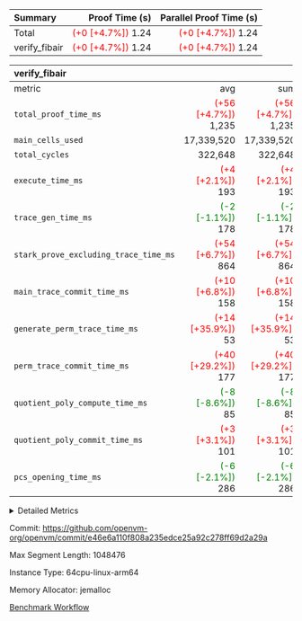 | Summary | Proof Time (s) | Parallel Proof Time (s) |
|:---|---:|---:|
| Total | <span style='color: red'>(+0 [+4.7%])</span> 1.24 | <span style='color: red'>(+0 [+4.7%])</span> 1.24 |
| verify_fibair | <span style='color: red'>(+0 [+4.7%])</span> 1.24 | <span style='color: red'>(+0 [+4.7%])</span> 1.24 |


| verify_fibair |||||
|:---|---:|---:|---:|---:|
|metric|avg|sum|max|min|
| `total_proof_time_ms ` | <span style='color: red'>(+56 [+4.7%])</span> 1,235 | <span style='color: red'>(+56 [+4.7%])</span> 1,235 | <span style='color: red'>(+56 [+4.7%])</span> 1,235 | <span style='color: red'>(+56 [+4.7%])</span> 1,235 |
| `main_cells_used     ` |  17,339,520 |  17,339,520 |  17,339,520 |  17,339,520 |
| `total_cycles        ` |  322,648 |  322,648 |  322,648 |  322,648 |
| `execute_time_ms     ` | <span style='color: red'>(+4 [+2.1%])</span> 193 | <span style='color: red'>(+4 [+2.1%])</span> 193 | <span style='color: red'>(+4 [+2.1%])</span> 193 | <span style='color: red'>(+4 [+2.1%])</span> 193 |
| `trace_gen_time_ms   ` | <span style='color: green'>(-2 [-1.1%])</span> 178 | <span style='color: green'>(-2 [-1.1%])</span> 178 | <span style='color: green'>(-2 [-1.1%])</span> 178 | <span style='color: green'>(-2 [-1.1%])</span> 178 |
| `stark_prove_excluding_trace_time_ms` | <span style='color: red'>(+54 [+6.7%])</span> 864 | <span style='color: red'>(+54 [+6.7%])</span> 864 | <span style='color: red'>(+54 [+6.7%])</span> 864 | <span style='color: red'>(+54 [+6.7%])</span> 864 |
| `main_trace_commit_time_ms` | <span style='color: red'>(+10 [+6.8%])</span> 158 | <span style='color: red'>(+10 [+6.8%])</span> 158 | <span style='color: red'>(+10 [+6.8%])</span> 158 | <span style='color: red'>(+10 [+6.8%])</span> 158 |
| `generate_perm_trace_time_ms` | <span style='color: red'>(+14 [+35.9%])</span> 53 | <span style='color: red'>(+14 [+35.9%])</span> 53 | <span style='color: red'>(+14 [+35.9%])</span> 53 | <span style='color: red'>(+14 [+35.9%])</span> 53 |
| `perm_trace_commit_time_ms` | <span style='color: red'>(+40 [+29.2%])</span> 177 | <span style='color: red'>(+40 [+29.2%])</span> 177 | <span style='color: red'>(+40 [+29.2%])</span> 177 | <span style='color: red'>(+40 [+29.2%])</span> 177 |
| `quotient_poly_compute_time_ms` | <span style='color: green'>(-8 [-8.6%])</span> 85 | <span style='color: green'>(-8 [-8.6%])</span> 85 | <span style='color: green'>(-8 [-8.6%])</span> 85 | <span style='color: green'>(-8 [-8.6%])</span> 85 |
| `quotient_poly_commit_time_ms` | <span style='color: red'>(+3 [+3.1%])</span> 101 | <span style='color: red'>(+3 [+3.1%])</span> 101 | <span style='color: red'>(+3 [+3.1%])</span> 101 | <span style='color: red'>(+3 [+3.1%])</span> 101 |
| `pcs_opening_time_ms ` | <span style='color: green'>(-6 [-2.1%])</span> 286 | <span style='color: green'>(-6 [-2.1%])</span> 286 | <span style='color: green'>(-6 [-2.1%])</span> 286 | <span style='color: green'>(-6 [-2.1%])</span> 286 |



<details>
<summary>Detailed Metrics</summary>

|  | verify_program_compile_ms | total_cells | stark_prove_excluding_trace_time_ms | quotient_poly_compute_time_ms | quotient_poly_commit_time_ms | perm_trace_commit_time_ms | pcs_opening_time_ms | main_trace_commit_time_ms |
| --- | --- | --- | --- | --- | --- | --- | --- |
|  | 7 | 65,536 | 35 | 1 | 6 | 0 | 20 | 7 | 

| air_name | rows | quotient_deg | main_cols | interactions | constraints | cells |
| --- | --- | --- | --- | --- | --- | --- |
| AccessAdapterAir<2> |  | 2 |  | 5 | 12 |  | 
| AccessAdapterAir<4> |  | 2 |  | 5 | 12 |  | 
| AccessAdapterAir<8> |  | 2 |  | 5 | 12 |  | 
| FibonacciAir | 32,768 | 1 | 2 |  | 5 | 65,536 | 
| FriReducedOpeningAir |  | 2 |  | 39 | 71 |  | 
| JalRangeCheckAir |  | 2 |  | 9 | 14 |  | 
| NativePoseidon2Air<BabyBearParameters>, 1> |  | 2 |  | 136 | 572 |  | 
| PhantomAir |  | 2 |  | 3 | 5 |  | 
| ProgramAir |  | 1 |  | 1 | 4 |  | 
| VariableRangeCheckerAir |  | 1 |  | 1 | 4 |  | 
| VmAirWrapper<AluNativeAdapterAir, FieldArithmeticCoreAir> |  | 2 |  | 15 | 27 |  | 
| VmAirWrapper<BranchNativeAdapterAir, BranchEqualCoreAir<1> |  | 2 |  | 11 | 25 |  | 
| VmAirWrapper<NativeAdapterAir<2, 0>, PublicValuesCoreAir> |  | 2 |  | 11 | 29 |  | 
| VmAirWrapper<NativeLoadStoreAdapterAir<1>, NativeLoadStoreCoreAir<1> |  | 2 |  | 15 | 20 |  | 
| VmAirWrapper<NativeLoadStoreAdapterAir<4>, NativeLoadStoreCoreAir<4> |  | 2 |  | 15 | 20 |  | 
| VmAirWrapper<NativeVectorizedAdapterAir<4>, FieldExtensionCoreAir> |  | 2 |  | 15 | 27 |  | 
| VmConnectorAir |  | 2 |  | 5 | 11 |  | 
| VolatileBoundaryAir |  | 2 |  | 7 | 19 |  | 

| group | trace_gen_time_ms | total_proof_time_ms | total_cycles | total_cells | stark_prove_excluding_trace_time_ms | quotient_poly_compute_time_ms | quotient_poly_commit_time_ms | perm_trace_commit_time_ms | pcs_opening_time_ms | main_trace_commit_time_ms | main_cells_used | generate_perm_trace_time_ms | execute_time_ms |
| --- | --- | --- | --- | --- | --- | --- | --- | --- | --- | --- | --- | --- | --- |
| verify_fibair | 178 | 1,235 | 322,648 | 62,474,410 | 864 | 85 | 101 | 177 | 286 | 158 | 17,339,520 | 53 | 193 | 

| group | air_name | rows | prep_cols | perm_cols | main_cols | cells |
| --- | --- | --- | --- | --- | --- | --- |
| verify_fibair | AccessAdapterAir<2> | 131,072 |  | 16 | 11 | 3,538,944 | 
| verify_fibair | AccessAdapterAir<4> | 65,536 |  | 16 | 13 | 1,900,544 | 
| verify_fibair | AccessAdapterAir<8> | 128 |  | 16 | 17 | 4,224 | 
| verify_fibair | FriReducedOpeningAir | 2,048 |  | 84 | 27 | 227,328 | 
| verify_fibair | JalRangeCheckAir | 32,768 |  | 28 | 12 | 1,310,720 | 
| verify_fibair | NativePoseidon2Air<BabyBearParameters>, 1> | 32,768 |  | 312 | 398 | 23,265,280 | 
| verify_fibair | PhantomAir | 16,384 |  | 12 | 6 | 294,912 | 
| verify_fibair | ProgramAir | 8,192 |  | 8 | 10 | 147,456 | 
| verify_fibair | VariableRangeCheckerAir | 262,144 | 2 | 8 | 1 | 2,359,296 | 
| verify_fibair | VmAirWrapper<AluNativeAdapterAir, FieldArithmeticCoreAir> | 262,144 |  | 36 | 29 | 17,039,360 | 
| verify_fibair | VmAirWrapper<BranchNativeAdapterAir, BranchEqualCoreAir<1> | 32,768 |  | 28 | 23 | 1,671,168 | 
| verify_fibair | VmAirWrapper<NativeLoadStoreAdapterAir<1>, NativeLoadStoreCoreAir<1> | 65,536 |  | 40 | 21 | 3,997,696 | 
| verify_fibair | VmAirWrapper<NativeLoadStoreAdapterAir<4>, NativeLoadStoreCoreAir<4> | 32,768 |  | 40 | 27 | 2,195,456 | 
| verify_fibair | VmAirWrapper<NativeVectorizedAdapterAir<4>, FieldExtensionCoreAir> | 32,768 |  | 36 | 38 | 2,424,832 | 
| verify_fibair | VmConnectorAir | 2 | 1 | 16 | 5 | 42 | 
| verify_fibair | VolatileBoundaryAir | 65,536 |  | 20 | 12 | 2,097,152 | 

| group | trace_height_constraint | weighted_sum | threshold |
| --- | --- | --- | --- |
| verify_fibair | 0 | 1,085,444 | 2,013,265,921 | 
| verify_fibair | 1 | 5,411,200 | 2,013,265,921 | 
| verify_fibair | 2 | 542,722 | 2,013,265,921 | 
| verify_fibair | 3 | 5,476,612 | 2,013,265,921 | 
| verify_fibair | 4 | 65,536 | 2,013,265,921 | 
| verify_fibair | 5 | 12,851,850 | 2,013,265,921 | 

| trace_height_constraint | threshold |
| --- | --- |
| 0 | 2,013,265,921 | 

</details>


Commit: https://github.com/openvm-org/openvm/commit/e46e6a110f808a235edce25a92c278ff69d2a29a

Max Segment Length: 1048476

Instance Type: 64cpu-linux-arm64

Memory Allocator: jemalloc

[Benchmark Workflow](https://github.com/openvm-org/openvm/actions/runs/15433260261)
